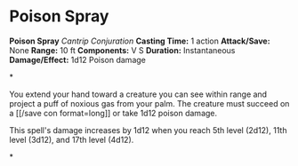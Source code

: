 # Poison Spray

**Poison Spray**
_Cantrip Conjuration_
**Casting Time:** 1 action
**Attack/Save:** None
**Range:** 10 ft
**Components:** V S
**Duration:** Instantaneous
**Damage/Effect:** 1d12 Poison damage

*<p>You extend your hand toward a creature you can see within range and project a puff of noxious gas from your palm. The creature must succeed on a [[/save con format=long]] or take 1d12 poison damage.

This spell's damage increases by 1d12 when you reach 5th level (2d12), 11th level (3d12), and 17th level (4d12).</p>*